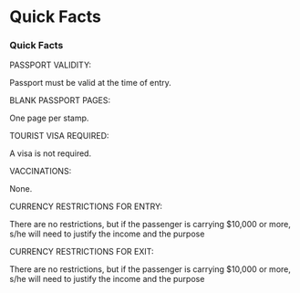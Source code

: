# Quick Facts

### Quick Facts

PASSPORT VALIDITY:

Passport must be valid at the time of entry.

BLANK PASSPORT PAGES:

One page per stamp.

TOURIST VISA REQUIRED:

A visa is not required.

VACCINATIONS:

None.

CURRENCY RESTRICTIONS FOR ENTRY:

There are no restrictions, but if the passenger is carrying $10,000 or more, s/he will need to justify the income and the purpose

CURRENCY RESTRICTIONS FOR EXIT:

There are no restrictions, but if the passenger is carrying $10,000 or more, s/he will need to justify the income and the purpose